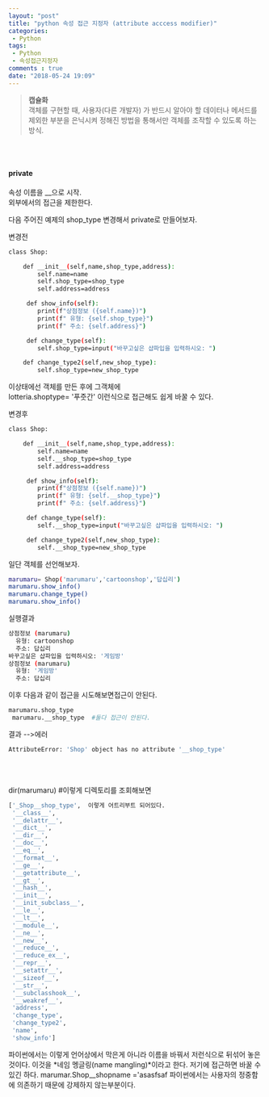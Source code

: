 ```yaml
---
layout: "post"
title: "python 속성 접근 지정자 (attribute acccess modifier)"
categories:
 - Python
tags:
 - Python
 - 속성접근지정자
comments : true  
date: "2018-05-24 19:09"
---
```


>**캡슐화**  
객체를 구현할 때, 사용자(다른 개발자) 가 반드시 알아야 할 데이터나 메서드를 제외한 부분을 은닉시켜 정해진 방법을 통해서만 객체를 조작할 수 있도록 하는 방식.

<br>
<br>


#### private
 속성 이름을 __으로 시작.  
 외부에서의 접근을 제한한다.

다음 주어진 예제의 shop_type 변경해서 private로 만들어보자.

변경전

```bash
class Shop:

    def __init__(self,name,shop_type,address):
        self.name=name
        self.shop_type=shop_type
        self.address=address

     def show_info(self):
        print(f"상점정보 ({self.name})")
        print(f" 유형: {self.shop_type}")
        print(f" 주소: {self.address}")

     def change_type(self):
        self.shop_type=input("바꾸고싶은 샵파입을 입력하시오: ")

    def change_type2(self,new_shop_type):
        self.shop_type=new_shop_type

```

이상태에선 객체를 만든 후에 그객체에  
lotteria.shoptype= '푸줏간' 이런식으로 접근해도 쉽게 바꿀 수 있다.


변경후

```bash
class Shop:

    def __init__(self,name,shop_type,address):  
        self.name=name
        self.__shop_type=shop_type
        self.address=address

     def show_info(self):
        print(f"상점정보 ({self.name})")
        print(f" 유형: {self.__shop_type}")
        print(f" 주소: {self.address}")

     def change_type(self):
        self.__shop_type=input("바꾸고싶은 샵파입을 입력하시오: ")

     def change_type2(self,new_shop_type):
        self.__shop_type=new_shop_type


```
일단 객체를 선언해보자.

```bash
marumaru= Shop('marumaru','cartoonshop','답십리')
marumaru.show_info()
marumaru.change_type()
marumaru.show_info()
```
실행결과
```bash
상점정보 (marumaru)
  유형: cartoonshop
  주소: 답십리
바꾸고싶은 샵파입을 입력하시오: '게임방'
상점정보 (marumaru)
  유형: '게임방'
  주소: 답십리
```
이후 다음과 같이 접근을 시도해보면접근이 안된다.
```bash
marumaru.shop_type
 marumaru.__shop_type  #둘다 접근이 안된다.
```
결과 -->에러
```bash
AttributeError: 'Shop' object has no attribute '__shop_type'
```

<br> <br>

dir(marumaru)  #이렇게 디렉토리를 조회해보면

```bash
['_Shop__shop_type',  이렇게 어트리부트 되어있다.
 '__class__',
 '__delattr__',
 '__dict__',
 '__dir__',
 '__doc__',
 '__eq__',
 '__format__',
 '__ge__',
 '__getattribute__',
 '__gt__',
 '__hash__',
 '__init__',
 '__init_subclass__',
 '__le__',
 '__lt__',
 '__module__',
 '__ne__',
 '__new__',
 '__reduce__',
 '__reduce_ex__',
 '__repr__',
 '__setattr__',
 '__sizeof__',
 '__str__',
 '__subclasshook__',
 '__weakref__',
 'address',
 'change_type',
 'change_type2',
 'name',
 'show_info']
```

파이썬에서는 이렇게 언어상에서 막은게 아니라 이름을 바꿔서 저런식으로 뒤섞어 놓은 것이다. 이것을 *네임 멩글링(name mangling)*이라고 한다.
저기에 접근하면 바꿀 수 있긴 하다.
marumar.Shop__shopname  ='asasfsaf
 파이썬에서는 사용자의 정중함에 의존하기 때문에 강제하지 않는부분이다.
